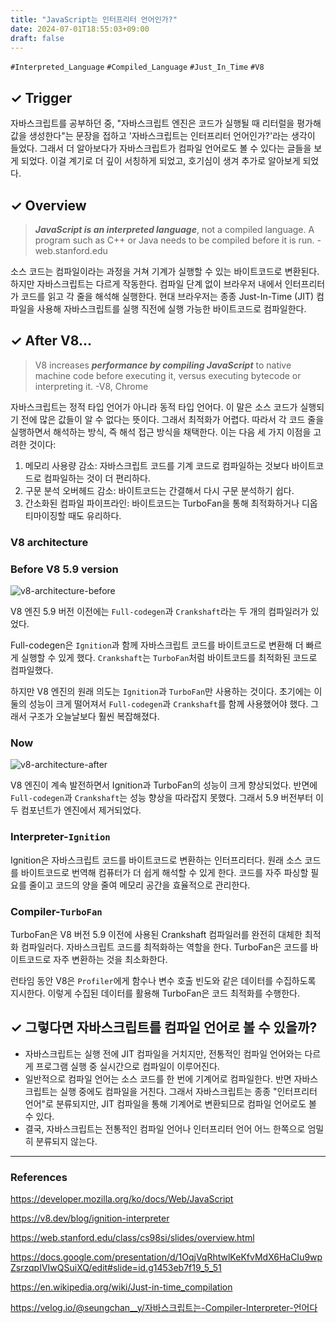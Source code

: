 ```yaml
---
title: "JavaScript는 인터프리터 언어인가?"
date: 2024-07-01T18:55:03+09:00
draft: false
---
```


`#Interpreted_Language` `#Compiled_Language` `#Just_In_Time` `#V8`

## ✓ Trigger

자바스크립트를 공부하던 중, "자바스크립트 엔진은 코드가 실행될 때 리터럴을 평가해 값을 생성한다"는 문장을 접하고 '자바스크립트는 인터프리터 언어인가?'라는 생각이 들었다. 그래서 더 알아보다가 자바스크립트가 컴파일 언어로도 볼 수 있다는 글들을 보게 되었다. 이걸 계기로 더 깊이 서칭하게 되었고, 호기심이 생겨 추가로 알아보게 되었다.

## ✓ Overview

> **_JavaScript is an interpreted language_**, not a compiled language. A program such as C++ or Java needs to be compiled before it is run. - web.stanford.edu

소스 코드는 컴파일이라는 과정을 거쳐 기계가 실행할 수 있는 바이트코드로 변환된다. 하지만 자바스크립트는 다르게 작동한다. 컴파일 단계 없이 브라우저 내에서 인터프리터가 코드를 읽고 각 줄을 해석해 실행한다. 현대 브라우저는 종종 Just-In-Time (JIT) 컴파일을 사용해 자바스크립트를 실행 직전에 실행 가능한 바이트코드로 컴파일한다.

## ✓ After V8...

> V8 increases **_performance by compiling JavaScript_** to native machine code before executing it, versus executing bytecode or interpreting it. -V8, Chrome

자바스크립트는 정적 타입 언어가 아니라 동적 타입 언어다. 이 말은 소스 코드가 실행되기 전에 많은 값들이 알 수 없다는 뜻이다. 그래서 최적화가 어렵다. 따라서 각 코드 줄을 실행하면서 해석하는 방식, 즉 해석 접근 방식을 채택한다. 이는 다음 세 가지 이점을 고려한 것이다:

1. 메모리 사용량 감소: 자바스크립트 코드를 기계 코드로 컴파일하는 것보다 바이트코드로 컴파일하는 것이 더 편리하다.
2. 구문 분석 오버헤드 감소: 바이트코드는 간결해서 다시 구문 분석하기 쉽다.
3. 간소화된 컴파일 파이프라인: 바이트코드는 TurboFan을 통해 최적화하거나 디옵티마이징할 때도 유리하다.

### V8 architecture

### Before V8 5.9 version

![v8-architecture-before](/images/v8_architecture_before.png)

V8 엔진 5.9 버전 이전에는 `Full-codegen`과 `Crankshaft`라는 두 개의 컴파일러가 있었다.

Full-codegen은 `Ignition`과 함께 자바스크립트 코드를 바이트코드로 변환해 더 빠르게 실행할 수 있게 했다. `Crankshaft`는 `TurboFan`처럼 바이트코드를 최적화된 코드로 컴파일했다.

하지만 V8 엔진의 원래 의도는 `Ignition`과 `TurboFan`만 사용하는 것이다. 초기에는 이 둘의 성능이 크게 떨어져서 `Full-codegen`과 `Crankshaft`를 함께 사용했어야 했다. 그래서 구조가 오늘날보다 훨씬 복잡해졌다.

### Now

![v8-architecture-after](/images/v8_architecture_after.png)

V8 엔진이 계속 발전하면서 Ignition과 TurboFan의 성능이 크게 향상되었다. 반면에 `Full-codegen`과 `Crankshaft`는 성능 향상을 따라잡지 못했다. 그래서 5.9 버전부터 이 두 컴포넌트가 엔진에서 제거되었다.

### Interpreter-`Ignition`

Ignition은 자바스크립트 코드를 바이트코드로 변환하는 인터프리터다. 원래 소스 코드를 바이트코드로 번역해 컴퓨터가 더 쉽게 해석할 수 있게 한다. 코드를 자주 파싱할 필요를 줄이고 코드의 양을 줄여 메모리 공간을 효율적으로 관리한다.

### Compiler-`TurboFan`

TurboFan은 V8 버전 5.9 이전에 사용된 Crankshaft 컴파일러를 완전히 대체한 최적화 컴파일러다. 자바스크립트 코드를 최적화하는 역할을 한다. TurboFan은 코드를 바이트코드로 자주 변환하는 것을 최소화한다.

런타임 동안 V8은 `Profiler`에게 함수나 변수 호출 빈도와 같은 데이터를 수집하도록 지시한다. 이렇게 수집된 데이터를 활용해 TurboFan은 코드 최적화를 수행한다.

## ✓ 그렇다면 자바스크립트를 컴파일 언어로 볼 수 있을까?

- 자바스크립트는 실행 전에 JIT 컴파일을 거치지만, 전통적인 컴파일 언어와는 다르게 프로그램 실행 중 실시간으로 컴파일이 이루어진다.
- 일반적으로 컴파일 언어는 소스 코드를 한 번에 기계어로 컴파일한다. 반면 자바스크립트는 실행 중에도 컴파일을 거친다. 그래서 자바스크립트는 종종 "인터프리터 언어"로 분류되지만, JIT 컴파일을 통해 기계어로 변환되므로 컴파일 언어로도 볼 수 있다.
- 결국, 자바스크립트는 전통적인 컴파일 언어나 인터프리터 언어 어느 한쪽으로 엄밀히 분류되지 않는다.

---

### References

https://developer.mozilla.org/ko/docs/Web/JavaScript
<br>

https://v8.dev/blog/ignition-interpreter
<br>

https://web.stanford.edu/class/cs98si/slides/overview.html
<br>

https://docs.google.com/presentation/d/1OqjVqRhtwlKeKfvMdX6HaCIu9wpZsrzqpIVIwQSuiXQ/edit#slide=id.g1453eb7f19_5_51
<br>

https://en.wikipedia.org/wiki/Just-in-time_compilation
<br>

https://velog.io/@seungchan__y/자바스크립트는-Compiler-Interpreter-언어다
